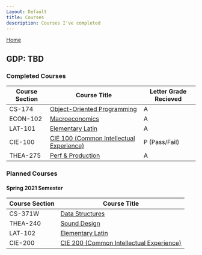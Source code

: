 ```yaml
---
Layout: Default
title: Courses
description: Courses I've completed
---
```

[Home](https://bentdoug.github.io/index.html)

## GDP: **TBD**

### Completed Courses

| Course Section | Course Title | Letter Grade Recieved |
|---|---|---|
| CS-174 | [Object-Oriented Programming](courseDescriptions\freshmanYear.html#first-semester) | A |
| ECON-102 | [Macroeconomics](courseDescriptions\freshmanYear.html#first-semester) | A |
| LAT-101 | [Elementary Latin](courseDescriptions\freshmanYear.html#first-semester) | A |
| CIE-100 | [CIE 100 (Common Intellectual Experience)](courseDescriptions\freshmanYear.html#first-semester) | P (Pass/Fail) |
| THEA-275 | [Perf & Production](courseDescriptions\freshmanYear.html#first-semester) | A |

### Planned Courses
#### Spring 2021 Semester

| Course Section | Course Title |
|---|---|
| CS-371W | [Data Structures](courseDescriptions\freshmanYear.html#second-semester) |
| THEA-240 | [Sound Design](courseDescriptions\freshmanYear.html#second-semester) |
| LAT-102 | [Elementary Latin](courseDescriptions\freshmanYear.html#second-semester) |
| CIE-200 | [CIE 200 (Common Intellectual Experience)](courseDescriptions\freshmanYear.html#second-semester) |